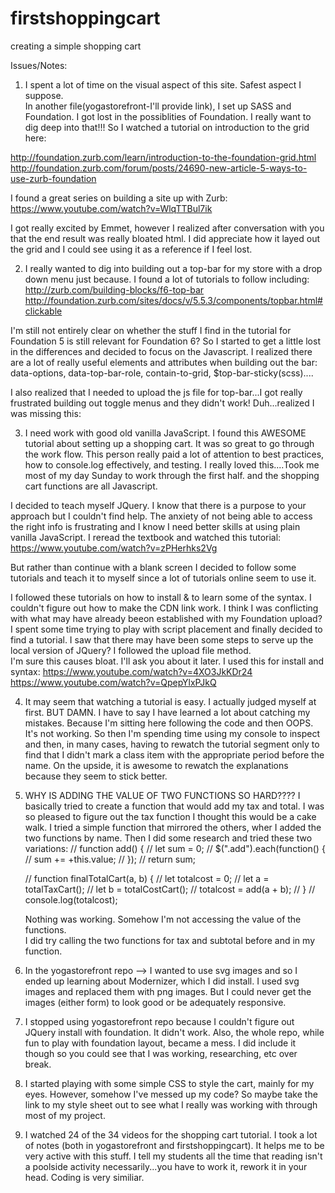 # firstshoppingcart
creating a simple shopping cart

Issues/Notes:
1.  I spent a lot of time on the visual aspect of this site.  Safest aspect I suppose.  
In another file(yogastorefront-I'll provide link), I set up SASS and Foundation.  I got lost
in the possiblities of Foundation.  I really want to dig deep into that!!!  So I watched
a tutorial on introduction to the grid here:

http://foundation.zurb.com/learn/introduction-to-the-foundation-grid.html
http://foundation.zurb.com/forum/posts/24690-new-article-5-ways-to-use-zurb-foundation

I found a great series on building a site up with Zurb:
https://www.youtube.com/watch?v=WlqTTBul7ik

I got really excited by Emmet, however I realized after conversation with you
that the end result was really bloated html.  I did appreciate how it layed out the 
grid and I could see using it as a reference if I feel lost.

2.  I really wanted to dig into building out a top-bar for my store with a drop down menu
just because.  I found a lot of tutorials to follow including:
http://zurb.com/building-blocks/f6-top-bar
http://foundation.zurb.com/sites/docs/v/5.5.3/components/topbar.html#clickable

I'm still not entirely clear on whether the stuff I find in the tutorial for Foundation 5
is still relevant for Foundation 6?  So I started to get a little lost in the differences
and decided to focus on the Javascript.  I realized there are a lot of really useful elements
and attributes when building out the bar:  data-options, data-top-bar-role, contain-to-grid,
$top-bar-sticky(scss)....

I also realized that I needed to upload the js file for top-bar...I got really frustrated
building out toggle menus and they didn't work!  Duh...realized I was missing this:
    <script src="js/foundation/foundation.js"></script>
    <script src="js/foundation/foundation.topbar.js"></script>

3. I need work with good old vanilla JavaScript.  I found this AWESOME tutorial about setting
up a shopping cart.  It was so great to go through the work flow.  This person really
paid a lot of attention to best practices, how to console.log effectively, and testing.
I really loved this....Took me most of my day Sunday to work through the first half.  and
the shopping cart functions are all Javascript.  

I decided to teach myself JQuery.  I know that there is a purpose to your approach but
I couldn't find help.  The anxiety of not being able to access the right info is frustrating
and I know I need better skills at using plain vanilla JavaScript.  I reread the textbook
and watched this tutorial:
https://www.youtube.com/watch?v=zPHerhks2Vg

But rather than continue with a blank screen I decided to follow some tutorials and teach it to myself since a lot of tutorials
online seem to use it.  

I followed these tutorials on how to install & to learn some of the syntax.  I couldn't figure
out how to make the CDN link work.  I think I was conflicting with what may have already beeon
established with my Foundation upload?  I spent some time trying to play with script placement
and finally decided to find a tutorial.  I saw that there may have been some steps to serve
up the local version of JQuery?  I followed the upload file method.  
I'm sure this causes bloat.  I'll ask you about it later.  I used this for install and syntax:
https://www.youtube.com/watch?v=4XO3JkKDr24 
https://www.youtube.com/watch?v=QpepYlxPJkQ

4.  It may seem that watching a tutorial is easy.  I actually judged myself at first.  BUT DAMN.
I have to say I have learned a lot about catching my mistakes.  Because I'm sitting here
following the code and then OOPS.  It's not working.  So then I'm spending time using my console to inspect
and then, in many cases, having to rewatch the tutorial segment only to find that I didn't
mark a class item with the appropriate period before the name.  On the upside, it is 
awesome to rewatch the explanations because they seem to stick better.

5.  WHY IS ADDING THE VALUE OF TWO FUNCTIONS SO HARD????  I basically tried to create a
function that would add my tax and total.  I was so pleased to figure out the tax function
I thought this would be a cake walk.  I tried a simple function that mirrored the others, wher
I added the two functions by name.  Then I did some research and tried these two variations:
// function add() {
    // let sum = 0;
    // $(".add").each(function() {   
    //     sum += +this.value;
    // });
    // return sum; 

    // function finalTotalCart(a, b) {
    //     let totalcost = 0;
    //     let a = totalTaxCart();
    //     let b = totalCostCart();
    //     totalcost = add(a + b);
    // }
    //     console.log(totalcost);

    Nothing was working.  Somehow I'm not accessing the value of the functions.  
    I did try calling the two functions for tax and subtotal before and in my function.

6.  In the yogastorefront repo -->  I wanted to use svg images and so I ended up 
learning about Modernizer, which I did install.  I used svg images and replaced
them with png images.  But I could never get the images (either form) to look
good or be adequately responsive.  

7.  I stopped using yogastorefront repo because I couldn't figure out JQuery
install with foundation.  It didn't work.  Also, the whole repo, while fun to 
play with foundation layout, became a mess.  I did include it though so you
could see that I was working, researching, etc over break.

8.  I started playing with some simple CSS to style the cart, mainly for my eyes.
However, somehow I've messed up my code?  So maybe take the link to my style sheet
out to see what I really was working with through most of my project.

9.  I watched 24 of the 34 videos for the shopping cart tutorial.  I took a lot
of notes (both in yogastorefront and firstshoppingcart).  It helps me to be
very active with this stuff.  I tell my students all the time that reading isn't
a poolside activity necessarily...you have to work it, rework it in your head.
Coding is very similiar.


